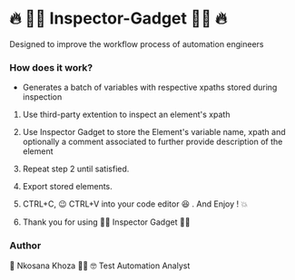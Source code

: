 # 🔥 🕵️‍♂️ Inspector-Gadget 🕵️‍♂️ 🔥
Designed to improve the workflow process of automation engineers

### How does it work?

  - Generates a batch of variables with respective xpaths stored during inspection

1. Use third-party extention to inspect an element's xpath

2. Use Inspector Gadget to store the Element's variable name, xpath and optionally a comment associated to further provide description of the element

3. Repeat step 2 until satisfied.

4. Export stored elements.

5. CTRL+C, 😉 CTRL+V into your code editor 😆 . And Enjoy ! 💥

6. Thank you for using 🕵️‍♂️ Inspector Gadget 🕵️‍♂️


### Author
🦂 Nkosana Khoza 🦹‍♂️ 
🤓 Test Automation Analyst
